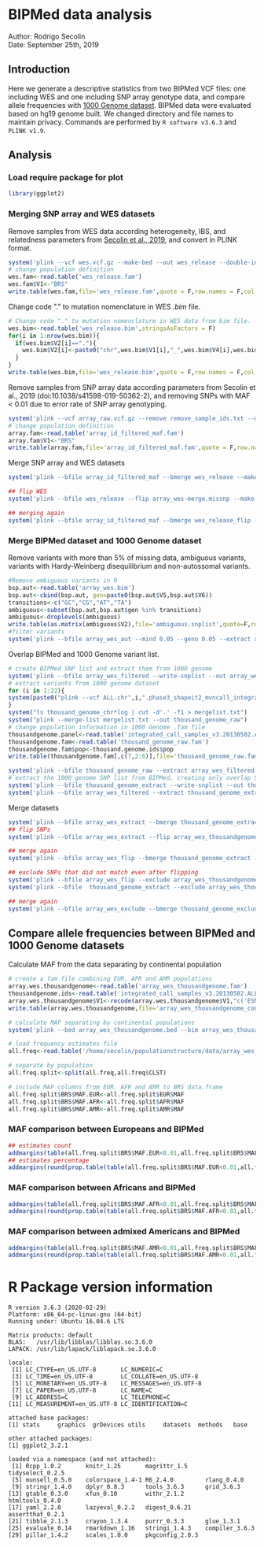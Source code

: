 # BIPMed data analysis

Author: Rodrigo Secolin  
Date: September 25th, 2019

## Introduction

Here we generate a descriptive statistics from two BIPMed VCF files: one including WES and one including SNP array genotype data, and compare allele frequencies with [1000 Genome dataset](https://doi.org/10.1038/nature15393). BIPMed data were evaluated based on hg19 genome built. We changed directory and file names to maintain privacy. Commands are performed by `R software v3.6.3` and `PLINK v1.9`.

## Analysis

### Load require package for plot

```r
library(ggplot2)
```

### Merging SNP array and WES datasets

Remove samples from WES data according heterogeneity, IBS, and relatedness parameters from [Secolin et al., 2019](https://doi.org/10.1038/s41598-019-50362-2), and convert in PLINK format.
```r
system('plink --vcf wes.vcf.gz --make-bed --out wes_release --double-id --biallelic-only strict --remove remove_sample_ids.txt')
# change population definition
wes.fam<-read.table('wes_release.fam')
wes.fam$V1<-"BRS"
write.table(wes.fam,file='wes_release.fam',quote = F,row.names = F,col.names = F,sep="\t")
```

Change code "." to mutation nomenclature in WES *.bim* file. 
```r
# Change code "." to mutation nomenclature in WES data from bim file.
wes.bim<-read.table('wes_release.bim',stringsAsFactors = F)
for(i in 1:nrow(wes.bim)){
  if(wes.bim$V2[i]=="."){
    wes.bim$V2[i]<-paste0("chr",wes.bim$V1[i],"_",wes.bim$V4[i],wes.bim$V5[i],"_",wes.bim$V6[i])
  }
}
write.table(wes.bim,file='wes_release.bim',quote = F,row.names = F,col.names = F,sep="\t")
```
Remove samples from SNP array data according parameters from Secolin et al., 2019 (doi:10.1038/s41598-019-50362-2), and removing SNPs with MAF < 0.01 due to error rate of SNP array genotyping.
```r
system('plink --vcf array_raw.vcf.gz --remove remove_sample_ids.txt --maf 0.01 --make-bed --out array_id_filtered_maf')
# change population definition
array.fam<-read.table('array_id_filtered_maf.fam')
array.fam$V1<-"BRS"
write.table(array.fam,file='array_id_filtered_maf.fam',quote = F,row.names = F,col.names = F,sep="\t")

```
Merge SNP array and WES datasets
```r
system('plink --bfile array_id_filtered_maf --bmerge wes_release --make-bed --out array_wes')

## flip WES
system('plink --bfile wes_release --flip array_wes-merge.missnp --make-bed --out wes_release_flip')

## merging again
system('plink --bfile array_id_filtered_maf --bmerge wes_release_flip --make-bed --out array_wes')
```

### Merge BIPMed dataset and 1000 Genome dataset

Remove variants with more than 5% of missing data, ambiguous variants, variants with Hardy-Weinberg disequilibrium and non-autossomal variants.
```r
#Remove ambiguous variants in R
bsp.aut<-read.table('array_wes.bim')
bsp.aut<-cbind(bsp.aut, gen=paste0(bsp.aut$V5,bsp.aut$V6))
transitions<-c("GC","CG","AT","TA")
ambiguous<-subset(bsp.aut,bsp.aut$gen %in% transitions)
ambiguous<-droplevels(ambiguous)
write.table(as.matrix(ambiguous$V2),file='ambiguous.snplist',quote=F,row.names=F,col.names=F)
#filter variants
system('plink --bfile array_wes_aut --mind 0.05 --geno 0.05 --extract ambiguous.snplist --hwe 0.01 --make-bed --out array_wes_filtered')
```

Overlap BIPMed and 1000 Genome variant list.
```r
# create BIPMed SNP list and extract them from 1000 genome
system('plink --bfile array_wes_filtered --write-snplist --out array_wes_filtered')
# extract variants from 1000 genome dataset
for (i in 1:22){
system(paste0("plink --vcf ALL.chr",i,".phase3_shapeit2_mvncall_integrated_v5a.20130502.genotypes.vcf.gz --make-bed --out thousand_genome_chr",i,"_extract --biallelic-only strict --allow-extra-chr"))
}
system("ls thousand_genome_chr*log | cut -d'.' -f1 > mergelist.txt")
system("plink --merge-list mergelist.txt --out thousand_genome_raw")
# change population information in 1000 Genome .fam file
thousandgenome.panel<-read.table('integrated_call_samples_v3.20130502.ALL.panel',header=T)
thousandgenome.fam<-read.table('thousand_genome_raw.fam')
thousandgenome.fam$pop<-thousand.genome.ids$pop
write.table(thousandgenome.fam[,c(7,2:6)],file='thousand_genome_raw.fam',quote = F,row.names = F,col.names = F,sep="\t")

system('plink --bfile thousand_genome_raw --extract array_wes_filtered.snplist --make-bed --out thousand_genome_extract')
# extract the 1000 genome SNP list from BIPMed, creating only overlap SNPs to further comparisons
system('plink --bfile thousand_genome_extract --write-snplist --out thousand_genome_extract')
system('plink --bfile array_wes_filtered --extract thousand_genome_extract.snplist --make-bed --out array_wes_extract')
```

Merge datasets
```r
system('plink --bfile array_wes_extract --bmerge thousand_genome_extract --make-bed --out array_wes_thousandgenome')
## flip SNPs
system('plink --bfile array_wes_extract --flip array_wes_thousandgenome-merge.missnp --make-bed --out array_wes_flip')

## merge again
system('plink --bfile array_wes_flip --bmerge thousand_genome_extract --make-bed --out array_wes_thousandgenome')

## exclude SNPs that did not match even after flipping
system('plink --bfile array_wes_flip --exclude array_wes_thousandgenome-merge.missnp --make-bed --out array_wes_exclude')
system('plink --bfile  thousand_genome_extract --exclude array_wes_thousandgenome-merge.missnp --make-bed --out thousand_genome_exclude')

## merge again
system('plink --bfile array_wes_exclude --bmerge thousand_genome_exclude --make-bed --out array_wes_thousandgenome')
```


## Compare allele frequencies between BIPMed and 1000 Genome datasets

Calculate MAF from the data separating by continental population
```r
# create a fam file combining EUR, AFR and AMR populations 
array.wes.thousandgenome<-read.table('array_wes_thousandgenome.fam')
thousandgenome.ids<-read.table('integrated_call_samples_v3.20130502.ALL.panel',header=T)
array.wes.thousandgenome$V1<-recode(array.wes.thousandgenome$V1,"c('ESN','GWD','LWK','MSL','YRI')='AFR';c('CLM','MXL','PEL','PUR')='AMR';c('CDX','CHB','CHS','JPT','KHV')='EAS';c('CEU','GBR','IBS','TSI')='EUR'")
write.table(array.wes.thousandgenome,file='array_wes_thousandgenome_continental.fam',quote = F,row.names = F,col.names = F,sep="\t")

# calculate MAF separating by continental populations
system('plink --bed array_wes_thousandgenome.bed --bim array_wes_thousandgenome.bim --fam array_wes_thousandgenome_continental.fam --freq --family --out array_wes_thousandgenome')

# load frequency estimates file
all.freq<-read.table('/home/secolin/populationstructure/data/array_wes_thousandgenome.frq.strat',header = T)

# separate by population
all.freq.split<-split(all.freq,all.freq$CLST)

# include MAF columns from EUR, AFR and AMR to BRS data.frame
all.freq.split$BRS$MAF.EUR<-all.freq.split$EUR$MAF
all.freq.split$BRS$MAF.AFR<-all.freq.split$AFR$MAF
all.freq.split$BRS$MAF.AMR<-all.freq.split$AMR$MAF
```

### MAF comparison between Europeans and BIPMed
```r
## estimates count
addmargins(table(all.freq.split$BRS$MAF.EUR<0.01,all.freq.split$BRS$MAF<0.01))
## estimates percentage
addmargins(round(prop.table(table(all.freq.split$BRS$MAF.EUR<0.01,all.freq.split$BRS$MAF<0.01)),digits = 3))
```

### MAF comparison between Africans and BIPMed
```r
addmargins(table(all.freq.split$BRS$MAF.AFR<0.01,all.freq.split$BRS$MAF<0.01))
addmargins(round(prop.table(table(all.freq.split$BRS$MAF.AFR<0.01,all.freq.split$BRS$MAF<0.01)),digits = 3))
```

### MAF comparison between admixed Americans and BIPMed
```r
addmargins(table(all.freq.split$BRS$MAF.AMR<0.01,all.freq.split$BRS$MAF<0.01))
addmargins(round(prop.table(table(all.freq.split$BRS$MAF.AMR<0.01,all.freq.split$BRS$MAF<0.01)),digits = 3))
```

# R Package version information
```
R version 3.6.3 (2020-02-29)
Platform: x86_64-pc-linux-gnu (64-bit)
Running under: Ubuntu 16.04.6 LTS

Matrix products: default
BLAS:   /usr/lib/libblas/libblas.so.3.6.0
LAPACK: /usr/lib/lapack/liblapack.so.3.6.0

locale:
 [1] LC_CTYPE=en_US.UTF-8       LC_NUMERIC=C              
 [3] LC_TIME=en_US.UTF-8        LC_COLLATE=en_US.UTF-8    
 [5] LC_MONETARY=en_US.UTF-8    LC_MESSAGES=en_US.UTF-8   
 [7] LC_PAPER=en_US.UTF-8       LC_NAME=C                 
 [9] LC_ADDRESS=C               LC_TELEPHONE=C            
[11] LC_MEASUREMENT=en_US.UTF-8 LC_IDENTIFICATION=C       

attached base packages:
[1] stats     graphics  grDevices utils     datasets  methods   base     

other attached packages:
[1] ggplot2_3.2.1

loaded via a namespace (and not attached):
 [1] Rcpp_1.0.2       knitr_1.25       magrittr_1.5     tidyselect_0.2.5
 [5] munsell_0.5.0    colorspace_1.4-1 R6_2.4.0         rlang_0.4.0     
 [9] stringr_1.4.0    dplyr_0.8.3      tools_3.6.3      grid_3.6.3      
[13] gtable_0.3.0     xfun_0.10        withr_2.1.2      htmltools_0.4.0 
[17] yaml_2.2.0       lazyeval_0.2.2   digest_0.6.21    assertthat_0.2.1
[21] tibble_2.1.3     crayon_1.3.4     purrr_0.3.3      glue_1.3.1      
[25] evaluate_0.14    rmarkdown_1.16   stringi_1.4.3    compiler_3.6.3  
[29] pillar_1.4.2     scales_1.0.0     pkgconfig_2.0.3
```
